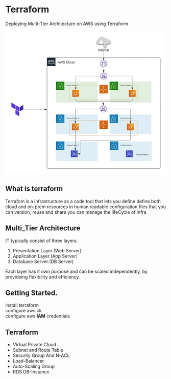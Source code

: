 # Terraform
Deploying Multi-Tier Architecture on AWS using Terraform

![alt text](arch.webp)

## What is terraform
Terrafom is a infrastructure as a code tool that lets you define 
    define both cloud and on-prem resources in human readable configuration
    files that you can version, reuse and share 
    you can manage the lifeCycle of infra

## Multi_Tier Architecture 
IT typically consist of three layers.
1. Presentation Layer.(Web Server)
2. Application Layer.(App Server)
3. Database Server.(DB Server)

Each layer has it own purpose and can be scaled independently, by provideing flexibility and efficiency. 

## Getting Started.

install terraform<br>
configure aws cli<br>
configure aws <b>IAM</b> credentials

## Terraform 

<ul>
<li>Virtual Private Cloud</li>
<li>Subnet and Route Table</li>
<li>Security Group And N-ACL</li>
<li>Load-Balancer</li>
<li>Auto-Scaling Group</li>
<li>RDS DB-Instance</li>
</ul>

